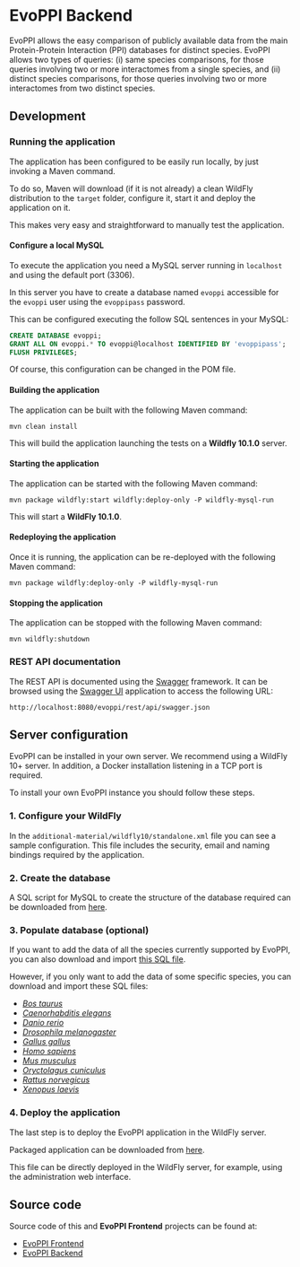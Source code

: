 # EvoPPI Backend

EvoPPI allows the easy comparison of publicly available data from the main Protein-Protein Interaction (PPI) databases for distinct species. EvoPPI allows two types of queries: (i) same species comparisons, for those queries involving two or more interactomes from a single species, and (ii) distinct species comparisons, for those queries involving two or more interactomes from two distinct species.

## Development
### Running the application
The application has been configured to be easily run locally, by just invoking
a Maven command.

To do so, Maven will download (if it is not already) a clean WildFly
distribution to the `target` folder, configure it, start it and deploy the
application on it.

This makes very easy and straightforward to manually test the application.

#### Configure a local MySQL
To execute the application you need a MySQL server running in `localhost` and
using the default port (3306).

In this server you have to create a database named `evoppi` accessible for the
`evoppi` user using the `evoppipass` password.

This can be configured executing the follow SQL sentences in your MySQL:

```SQL
CREATE DATABASE evoppi;
GRANT ALL ON evoppi.* TO evoppi@localhost IDENTIFIED BY 'evoppipass';
FLUSH PRIVILEGES;
```

Of course, this configuration can be changed in the POM file.

#### Building the application
The application can be built with the following Maven command:

```
mvn clean install
```

This will build the application launching the tests on a **Wildfly 10.1.0**
server.

#### Starting the application
The application can be started with the following Maven command:

```
mvn package wildfly:start wildfly:deploy-only -P wildfly-mysql-run
```

This will start a **WildFly 10.1.0**.

#### Redeploying the application
Once it is running, the application can be re-deployed with the following Maven
command:

```
mvn package wildfly:deploy-only -P wildfly-mysql-run
```

#### Stopping the application
The application can be stopped with the following Maven command:

```
mvn wildfly:shutdown
```

### REST API documentation
The REST API is documented using the [Swagger](https://swagger.io/) framework.
It can be browsed using the [Swagger UI](http://petstore.swagger.io/)
application to access the following URL:

```
http://localhost:8080/evoppi/rest/api/swagger.json
```

## Server configuration

EvoPPI can be installed in your own server. We recommend using a WildFly 10+
server. In addition, a Docker installation listening in a TCP port is required.

To install your own EvoPPI instance you should follow these steps.

### 1. Configure your WildFly

In the `additional-material/wildfly10/standalone.xml` file you can see a sample
configuration. This file includes the security, email and naming bindings
required by the application.

### 2. Create the database

A SQL script for MySQL to create the structure of the database required can be
downloaded from
[here](http://static.sing-group.org/EvoPPI/db/sql/1.0.0/evoppi-mysql.sql).

### 3. Populate database (optional)

If you want to add the data of all the species currently supported by EvoPPI,
you can also download and import
[this SQL file](http://static.sing-group.org/EvoPPI/db/sql/1.0.0/evoppi.sql.gz).

However, if you only want to add the data of some specific species, you can
download and import these SQL files:

* *[Bos taurus](http://static.sing-group.org/EvoPPI/db/sql/1.0.0/Bos_taurus.sql.gz)*
* *[Caenorhabditis elegans](http://static.sing-group.org/EvoPPI/db/sql/1.0.0/Caenorhabditis_elegans.sql.gz)*
* *[Danio rerio](http://static.sing-group.org/EvoPPI/db/sql/1.0.0/Danio_rerio.sql.gz)*
* *[Drosophila melanogaster](http://static.sing-group.org/EvoPPI/db/sql/1.0.0/Drosophila_melanogaster.sql.gz)*
* *[Gallus gallus](http://static.sing-group.org/EvoPPI/db/sql/1.0.0/Gallus_gallus.sql.gz)*
* *[Homo sapiens](http://static.sing-group.org/EvoPPI/db/sql/1.0.0/Homo_sapiens.sql.gz)*
* *[Mus musculus](http://static.sing-group.org/EvoPPI/db/sql/1.0.0/Mus_musculus.sql.gz)*
* *[Oryctolagus cuniculus](http://static.sing-group.org/EvoPPI/db/sql/1.0.0/Oryctolagus_cuniculus.sql.gz)*
* *[Rattus norvegicus](http://static.sing-group.org/EvoPPI/db/sql/1.0.0/Rattus_norvegicus.sql.gz)*
* *[Xenopus laevis](http://static.sing-group.org/EvoPPI/db/sql/1.0.0/Xenopus_laevis.sql.gz)*

### 4. Deploy the application

The last step is to deploy the EvoPPI application in the WildFly server.

Packaged application can be downloaded from
[here](https://maven.sing-group.org/repository/maven-releases/org/sing_group/evoppi-ear/1.0.0/evoppi-ear-1.0.0.ear).

This file can be directly deployed in the WildFly server, for example, using the
administration web interface.

## Source code

Source code of this and **EvoPPI Frontend** projects can be found at:

* [EvoPPI Frontend](https://github.com/sing-group/evoppi-frontend)
* [EvoPPI Backend](https://github.com/sing-group/evoppi-backend)
